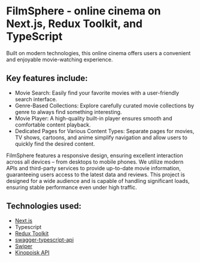 # FilmSphere - online cinema on Next.js, Redux Toolkit, and TypeScript
Built on modern technologies, this online cinema offers users a convenient and enjoyable movie-watching experience. 

## Key features include:
- Movie Search: Easily find your favorite movies with a user-friendly search interface.
- Genre-Based Collections: Explore carefully curated movie collections by genre to always find something interesting.
- Movie Player: A high-quality built-in player ensures smooth and comfortable content playback.
- Dedicated Pages for Various Content Types: Separate pages for movies, TV shows, cartoons, and anime simplify navigation and allow users to quickly find the desired content.

FilmSphere features a responsive design, ensuring excellent interaction across all devices – from desktops to mobile phones. We utilize modern APIs and third-party services to provide up-to-date movie information, guaranteeing users access to the latest data and reviews.
This project is designed for a wide audience and is capable of handling significant loads, ensuring stable performance even under high traffic.

## Technologies used: 
- [Next.js](https://nextjs.org/)
- Typescript
- [Redux Toolkit](https://redux-toolkit.js.org/)
- [swagger-typescript-api](https://github.com/acacode/swagger-typescript-api)
- [Swiper](https://swiperjs.com/react)
- [Kinopoisk API](https://kinopoisk.dev/)
